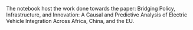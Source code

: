 The notebook host the work done towards the paper: Bridging Policy, Infrastructure, and Innovation: A Causal and Predictive Analysis of Electric Vehicle Integration Across Africa, China, and the EU.
